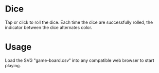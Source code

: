 # Dice

Tap or click to roll the dice. Each time the dice are successfully rolled, the indicator between the dice alternates color.

# Usage

Load the SVG "game-board.csv" into any compatible web browser to start playing.
